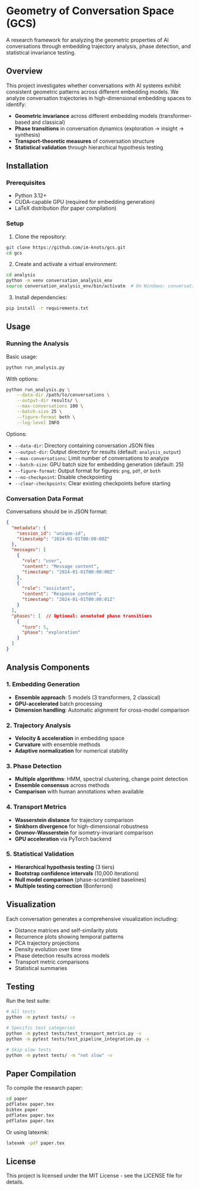 # Geometry of Conversation Space (GCS)

A research framework for analyzing the geometric properties of AI conversations through embedding trajectory analysis, phase detection, and statistical invariance testing.

## Overview

This project investigates whether conversations with AI systems exhibit consistent geometric patterns across different embedding models. We analyze conversation trajectories in high-dimensional embedding spaces to identify:

- **Geometric invariance** across different embedding models (transformer-based and classical)
- **Phase transitions** in conversation dynamics (exploration → insight → synthesis)
- **Transport-theoretic measures** of conversation structure
- **Statistical validation** through hierarchical hypothesis testing


## Installation

### Prerequisites
- Python 3.12+
- CUDA-capable GPU (required for embedding generation)
- LaTeX distribution (for paper compilation)

### Setup

1. Clone the repository:
```bash
git clone https://github.com/im-knots/gcs.git
cd gcs
```

2. Create and activate a virtual environment:
```bash
cd analysis
python -m venv conversation_analysis_env
source conversation_analysis_env/bin/activate  # On Windows: conversation_analysis_env\Scripts\activate
```

3. Install dependencies:
```bash
pip install -r requirements.txt
```

## Usage

### Running the Analysis

Basic usage:
```bash
python run_analysis.py
```

With options:
```bash
python run_analysis.py \
    --data-dir /path/to/conversations \
    --output-dir results/ \
    --max-conversations 100 \
    --batch-size 25 \
    --figure-format both \
    --log-level INFO
```

Options:
- `--data-dir`: Directory containing conversation JSON files
- `--output-dir`: Output directory for results (default: `analysis_output`)
- `--max-conversations`: Limit number of conversations to analyze
- `--batch-size`: GPU batch size for embedding generation (default: 25)
- `--figure-format`: Output format for figures: `png`, `pdf`, or `both`
- `--no-checkpoint`: Disable checkpointing
- `--clear-checkpoints`: Clear existing checkpoints before starting

### Conversation Data Format

Conversations should be in JSON format:
```json
{
  "metadata": {
    "session_id": "unique-id",
    "timestamp": "2024-01-01T00:00:00Z"
  },
  "messages": [
    {
      "role": "user",
      "content": "Message content",
      "timestamp": "2024-01-01T00:00:00Z"
    },
    {
      "role": "assistant",
      "content": "Response content",
      "timestamp": "2024-01-01T00:00:01Z"
    }
  ],
  "phases": [  // Optional: annotated phase transitions
    {
      "turn": 5,
      "phase": "exploration"
    }
  ]
}
```

## Analysis Components

### 1. Embedding Generation
- **Ensemble approach**: 5 models (3 transformers, 2 classical)
- **GPU-accelerated** batch processing
- **Dimension handling**: Automatic alignment for cross-model comparison

### 2. Trajectory Analysis
- **Velocity & acceleration** in embedding space
- **Curvature** with ensemble methods
- **Adaptive normalization** for numerical stability

### 3. Phase Detection
- **Multiple algorithms**: HMM, spectral clustering, change point detection
- **Ensemble consensus** across methods
- **Comparison** with human annotations when available

### 4. Transport Metrics
- **Wasserstein distance** for trajectory comparison
- **Sinkhorn divergence** for high-dimensional robustness
- **Gromov-Wasserstein** for isometry-invariant comparison
- **GPU acceleration** via PyTorch backend

### 5. Statistical Validation
- **Hierarchical hypothesis testing** (3 tiers)
- **Bootstrap confidence intervals** (10,000 iterations)
- **Null model comparison** (phase-scrambled baselines)
- **Multiple testing correction** (Bonferroni)

## Visualization

Each conversation generates a comprehensive visualization including:
- Distance matrices and self-similarity plots
- Recurrence plots showing temporal patterns
- PCA trajectory projections
- Density evolution over time
- Phase detection results across models
- Transport metric comparisons
- Statistical summaries

## Testing

Run the test suite:
```bash
# All tests
python -m pytest tests/ -v

# Specific test categories
python -m pytest tests/test_transport_metrics.py -v
python -m pytest tests/test_pipeline_integration.py -v

# Skip slow tests
python -m pytest tests/ -m "not slow" -v
```

## Paper Compilation

To compile the research paper:
```bash
cd paper
pdflatex paper.tex
bibtex paper
pdflatex paper.tex
pdflatex paper.tex
```

Or using latexmk:
```bash
latexmk -pdf paper.tex
```

## License

This project is licensed under the MIT License - see the LICENSE file for details.
